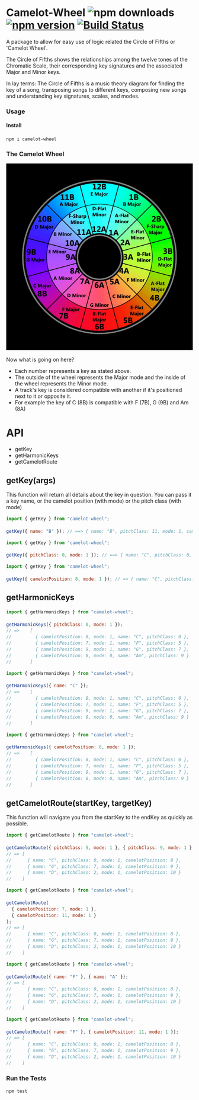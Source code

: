 # Camelot-Wheel ![npm downloads](https://img.shields.io/npm/dm/camelot-wheel.svg) [![npm version](https://badge.fury.io/js/camelot-wheel.svg)](https://badge.fury.io/js/camelot-wheel) [![Build Status](https://travis-ci.org/jackbittiner/camelot-wheel.svg?branch=master)](https://travis-ci.org/jackbittiner/camelot-wheel)

A package to allow for easy use of logic related the Circle of Fifths or 'Camelot Wheel'.

The Circle of Fifths shows the relationships among the twelve tones of the Chromatic Scale, their corresponding key signatures and the associated Major and Minor keys.

In lay terms: The Circle of Fifths is a music theory diagram for finding the key of a song, transposing songs to different keys, composing new songs and understanding key signatures, scales, and modes.

### Usage

#### Install

`npm i camelot-wheel`

### The Camelot Wheel

![camelot-wheel](./assets/camelot-wheel.jpg)

Now what is going on here?

- Each number represents a key as stated above.
- The outside of the wheel represents the Major mode and the inside of the wheel represents the Minor mode.
- A track's key is considered compatible with another if it's positioned next to it or opposite it.
- For example the key of C (8B) is compatible with F (7B), G (9B) and Am (8A)

# API

- getKey
- getHarmonicKeys
- getCamelotRoute

## getKey(args)

This function will return all details about the key in question. You can pass it a key name, or the camelot position (with mode) or the pitch class (with mode)

```javascript
import { getKey } from "camelot-wheel";

getKey({ name: "B" }); // ==> { name: "B", pitchClass: 11, mode: 1, camelotPosition: 1 }
```

```javascript
import { getKey } from "camelot-wheel";

getKey({ pitchClass: 0, mode: 1 }); // ==> { name: "C", pitchClass: 0, mode: 1, camelotPosition: 8 }
```

```javascript
import { getKey } from "camelot-wheel";

getKey({ camelotPosition: 8, mode: 1 }); // => { name: "C", pitchClass: 0, mode: 1, camelotPosition: 8 }
```

## getHarmonicKeys

```javascript
import { getHarmonicKeys } from "camelot-wheel";

getHarmonicKeys({ pitchClass: 0, mode: 1 });
// =>    [
//         { camelotPosition: 8, mode: 1, name: "C", pitchClass: 0 },
//         { camelotPosition: 7, mode: 1, name: "F", pitchClass: 5 },
//         { camelotPosition: 9, mode: 1, name: "G", pitchClass: 7 },
//         { camelotPosition: 8, mode: 0, name: "Am", pitchClass: 9 }
//       ]
```

```javascript
import { getHarmonicKeys } from "camelot-wheel";

getHarmonicKeys({ name: "C" });
// =>    [
//         { camelotPosition: 8, mode: 1, name: "C", pitchClass: 0 },
//         { camelotPosition: 7, mode: 1, name: "F", pitchClass: 5 },
//         { camelotPosition: 9, mode: 1, name: "G", pitchClass: 7 },
//         { camelotPosition: 8, mode: 0, name: "Am", pitchClass: 9 }
//       ]
```

```javascript
import { getHarmonicKeys } from "camelot-wheel";

getHarmonicKeys({ camelotPosition: 8, mode: 1 });
// =>    [
//         { camelotPosition: 8, mode: 1, name: "C", pitchClass: 0 },
//         { camelotPosition: 7, mode: 1, name: "F", pitchClass: 5 },
//         { camelotPosition: 9, mode: 1, name: "G", pitchClass: 7 },
//         { camelotPosition: 8, mode: 0, name: "Am", pitchClass: 9 }
//       ]
```

## getCamelotRoute(startKey, targetKey)

This function will navigate you from the startKey to the endKey as quickly as possible.

```javascript
import { getCamelotRoute } from "camelot-wheel";

getCamelotRoute({ pitchClass: 5, mode: 1 }, { pitchClass: 9, mode: 1 });
// => [
//      { name: "C", pitchClass: 0, mode: 1, camelotPosition: 8 },
//      { name: "G", pitchClass: 7, mode: 1, camelotPosition: 9 },
//      { name: "D", pitchClass: 2, mode: 1, camelotPosition: 10 }
//    ]
```

```javascript
import { getCamelotRoute } from "camelot-wheel";

getCamelotRoute(
  { camelotPosition: 7, mode: 1 },
  { camelotPosition: 11, mode: 1 }
);
// => [
//      { name: "C", pitchClass: 0, mode: 1, camelotPosition: 8 },
//      { name: "G", pitchClass: 7, mode: 1, camelotPosition: 9 },
//      { name: "D", pitchClass: 2, mode: 1, camelotPosition: 10 }
//    ]
```

```javascript
import { getCamelotRoute } from "camelot-wheel";

getCamelotRoute({ name: "F" }, { name: "A" });
// => [
//      { name: "C", pitchClass: 0, mode: 1, camelotPosition: 8 },
//      { name: "G", pitchClass: 7, mode: 1, camelotPosition: 9 },
//      { name: "D", pitchClass: 2, mode: 1, camelotPosition: 10 }
//    ]
```

```javascript
import { getCamelotRoute } from "camelot-wheel";

getCamelotRoute({ name: "F" }, { camelotPosition: 11, mode: 1 });
// => [
//      { name: "C", pitchClass: 0, mode: 1, camelotPosition: 8 },
//      { name: "G", pitchClass: 7, mode: 1, camelotPosition: 9 },
//      { name: "D", pitchClass: 2, mode: 1, camelotPosition: 10 }
//    ]
```

### Run the Tests

```
npm test
```

